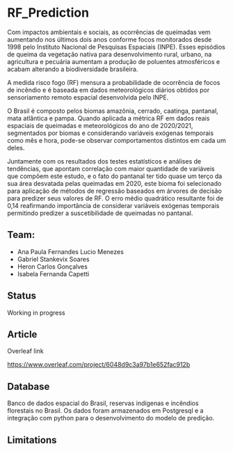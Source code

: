 # RF_Prediction

Com impactos ambientais e sociais, as ocorrências de queimadas vem aumentando nos últimos dois anos conforme focos monitorados desde 1998 pelo Instituto Nacional de Pesquisas Espaciais (INPE). Esses episódios de queima da vegetação nativa para desenvolvimento rural, urbano, na agricultura e pecuária aumentam a produção de poluentes atmosféricos e acabam alterando a biodiversidade brasileira.

A medida risco fogo (RF) mensura a probabilidade de ocorrência de focos de incêndio e é baseada em dados meteorológicos diários obtidos por sensoriamento remoto espacial desenvolvida pelo INPE. 

O Brasil é composto pelos biomas amazônia, cerrado, caatinga, pantanal, mata atlântica e pampa. Quando aplicada a métrica RF  em dados reais espaciais de queimadas e meteorológicos do ano de 2020/2021, segmentados por biomas e considerando variáveis exógenas temporais como mês e hora, pode-se observar comportamentos distintos em cada um deles. 

Juntamente com os resultados dos testes estatísticos e análises de tendências, que apontam correlação com maior quantidade de variáveis que compõem este estudo, e o fato do pantanal ter tido quase um terço da sua área desvatada pelas queimadas em 2020, este bioma foi selecionado para aplicação de métodos de regressão baseados em árvores de decisão para predizer seus valores de RF. O erro médio quadrático resultante foi de 0,14 reafirmando importância de considerar variáveis exógenas temporais permitindo predizer a suscetibilidade de queimadas no pantanal.


## Team:

* Ana Paula Fernandes Lucio Menezes 
* Gabriel Stankevix Soares
* Heron Carlos Gonçalves
* Isabela  Fernanda Capetti

## Status

Working in progress

## Article

Overleaf link

https://www.overleaf.com/project/6048d9c3a97b1e652fac912b

## Database
Banco de dados espacial do Brasil, reservas indígenas e incêndios florestais no Brasil. Os dados foram armazenados em Postgresql e a integração com python para o desenvolvimento do modelo de predição.

## Limitations
